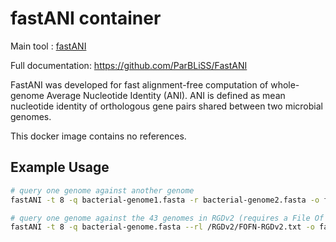 # fastANI container

Main tool : [fastANI](https://github.com/ParBLiSS/FastANI)

Full documentation: https://github.com/ParBLiSS/FastANI

FastANI was developed for fast alignment-free computation of whole-genome Average Nucleotide Identity (ANI). ANI is defined as mean nucleotide identity of orthologous gene pairs shared between two microbial genomes.

This docker image contains no references.

## Example Usage

```bash
# query one genome against another genome
fastANI -t 8 -q bacterial-genome1.fasta -r bacterial-genome2.fasta -o fastANI.out.tsv

# query one genome against the 43 genomes in RGDv2 (requires a File Of FileNames as input)
fastANI -t 8 -q bacterial-genome.fasta --rl /RGDv2/FOFN-RGDv2.txt -o fastANI.RGDv2.out.tsv
```
